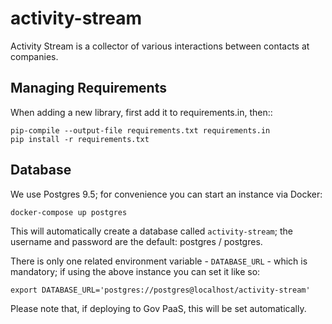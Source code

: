 # activity-stream

Activity Stream is a collector of various interactions between contacts at companies.

## Managing Requirements

When adding a new library, first add it to requirements.in, then::

    pip-compile --output-file requirements.txt requirements.in
    pip install -r requirements.txt

## Database

We use Postgres 9.5; for convenience you can start an instance via Docker:

    docker-compose up postgres
    
This will automatically create a database called `activity-stream`; the username and
password are the default: postgres / postgres.
    
There is only one related environment variable - `DATABASE_URL` - which is mandatory; if using
the above instance you can set it like so:
    
    export DATABASE_URL='postgres://postgres@localhost/activity-stream'
    
Please note that, if deploying to Gov PaaS, this will be set automatically.   